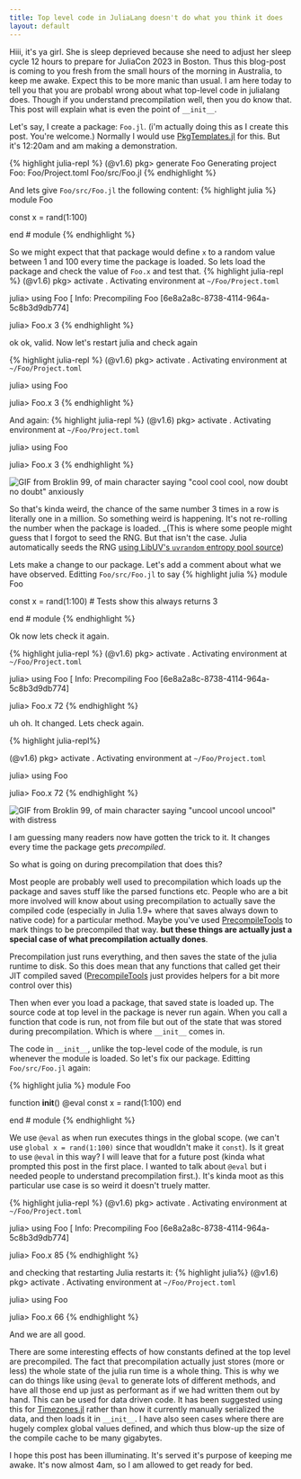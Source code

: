 ```yaml
---
title: Top level code in JuliaLang doesn't do what you think it does
layout: default
---
```



Hiii, it's ya girl. 
She is sleep deprieved because she need to adjust her sleep cycle 12 hours to prepare for JuliaCon 2023 in Boston.
Thus this blog-post is coming to you fresh from the small hours of the morning in Australia, to keep me awake.
Expect this to be more manic than usual.
I am here today to tell you that you are probabl wrong about what top-level code in julialang does.
Though if you understand precompilation well, then you do know that.
This post will explain what is even the point of `__init__`.

<!--more-->

Let's say, I create a package: `Foo.jl`.
(i'm actually doing this as I create this post. You're welcome.)
Normally I would use [PkgTemplates.jl](https://github.com/JuliaCI/PkgTemplates.jl/) for this.
But it's 12:20am and am making a demonstration.

{% highlight julia-repl %}
(@v1.6) pkg> generate Foo
  Generating  project Foo:
    Foo/Project.toml
    Foo/src/Foo.jl
{% endhighlight %}

And lets give `Foo/src/Foo.jl` the following content:
{% highlight julia %}
module Foo

const x = rand(1:100)

end # module
{% endhighlight %}

So we might expect that that package would define `x` to a random value between 1 and 100 every time the package is loaded.
So lets load the package and check the value of `Foo.x` and test that.
{% highlight julia-repl %}
(@v1.6) pkg> activate .
  Activating environment at `~/Foo/Project.toml`

julia> using Foo
[ Info: Precompiling Foo [6e8a2a8c-8738-4114-964a-5c8b3d9db774]

julia> Foo.x
3
{% endhighlight %}

ok ok, valid.
Now let's restart julia and check again

{% highlight julia-repl %}
(@v1.6) pkg> activate .
  Activating environment at `~/Foo/Project.toml`

julia> using Foo

julia> Foo.x
3
{% endhighlight %}

And again:
{% highlight julia-repl %}
(@v1.6) pkg> activate .
  Activating environment at `~/Foo/Project.toml`

julia> using Foo

julia> Foo.x
3
{% endhighlight %}


![GIF from Broklin 99, of main character saying "cool cool cool, now doubt no doubt" anxiously](https://media.tenor.com/ZtToKPR0niwAAAAC/andy-samberg-cool-cool-cool.gif)

So that's kinda weird, the chance of the same number 3 times in a row is literally one in a million.
So something weird is happening.
It's not re-rolling the number when the package is loaded.
_(This is where some people might guess that I forgot to seed the RNG. But that isn't the case. Julia automatically seeds the RNG [using LibUV's `uvrandom` entropy pool source](https://github.com/JuliaLang/julia/blob/d215d914ee388efb0737135d81dcc581e0016f8e/src/sys.c#L795-L805))

Lets make a change to our package.
Let's add a comment about what we have observed.
Editting `Foo/src/Foo.jl` to say
{% highlight julia %}
module Foo

const x = rand(1:100)  # Tests show this always returns 3

end # module
{% endhighlight %}

Ok now lets check it again.

{% highlight julia-repl %}
(@v1.6) pkg> activate .
  Activating environment at `~/Foo/Project.toml`

julia> using Foo
[ Info: Precompiling Foo [6e8a2a8c-8738-4114-964a-5c8b3d9db774]

julia> Foo.x
72
{% endhighlight %}

uh oh.
It changed.
Lets check again.

{% highlight julia-repl%}

(@v1.6) pkg> activate .
  Activating environment at `~/Foo/Project.toml`

julia> using Foo

julia> Foo.x
72
{% endhighlight %}

![GIF from Broklin 99, of main character saying "uncool uncool uncool" with distress](https://media.tenor.com/pH19cVGIYr8AAAAC/uncool-uncool-uncool-jake-peralta.gif)

I am guessing many readers now have gotten the trick to it.
It changes every time the package gets _precompiled_.

So what is going on during precompilation that does this?

Most people are probably well used to precompilation which loads up the package and saves stuff like the parsed functions etc.
People who are a bit more involved will know about using precompilation to actually save the compiled code (especially in Julia 1.9+ where that saves always down to native code) for a particular method.
Maybe you've used [PrecompileTools](https://github.com/JuliaLang/PrecompileTools.jl) to mark things to be precompiled that way.
**but these things are actually just a special case of what precompilation actually dones**.

Precompilation just runs everything, and then saves the state of the julia runtime to disk.
So this does mean that any functions that called get their JIT compiled saved ([PrecompileTools](https://github.com/JuliaLang/PrecompileTools.jl) just provides helpers for a bit more control over this)

Then when ever you load a package, that saved state is loaded up.
The source code at top level in the package is never run again.
When you call a function that code is run, not from file but out of the state that was stored during precompilation.
Which is where `__init__` comes in.

The code in `__init__`, unlike the top-level code of the module, is run whenever the module is loaded.
So let's fix our package.
Editting `Foo/src/Foo.jl` again:

{% highlight julia %}
module Foo

function __init__()
    @eval const x = rand(1:100)
end

end # module
{% endhighlight %}

We use `@eval` as when run executes things in the global scope.
(we can't use `global x = rand(1:100)` since that woudldn't make it `const`).
Is it great to use `@eval` in this way? I will leave that for a future post (kinda what prompted this post in the first place. I wanted to talk about `@eval` but i needed people to understand precompilation first.).
It's kinda moot as this particular use case is so weird it doesn't truely matter.

{% highlight julia-repl %}
(@v1.6) pkg> activate .
  Activating environment at `~/Foo/Project.toml`

julia> using Foo
[ Info: Precompiling Foo [6e8a2a8c-8738-4114-964a-5c8b3d9db774]

julia> Foo.x
85
{% endhighlight %}

and checking that restarting Julia restarts it:
{% highlight julia%}
(@v1.6) pkg> activate .
  Activating environment at `~/Foo/Project.toml`

julia> using Foo

julia> Foo.x
66
{% endhighlight %}

And we are all good.

There are some interesting effects of how constants defined at the top level are precompiled.
The fact that precompilation actually just stores (more or less) the whole state of the julia run time is a whole thing.
This is why we can do things like using `@eval` to generate lots of different methods, and have all those end up just as performant as if we had written them out by hand.
This can be used for data driven code.
It has been suggested using this for [Timezones.jl](https://github.com/JuliaTime/TimeZones.jl) rather than how it currently manually serialized the data, and then loads it in `__init__`.
I have also seen cases where there are hugely complex global values defined, and which thus blow-up the size of the compile cache to be many gigabytes.


I hope this post has been illuminating.
It's served it's purpose of keeping me awake.
It's now almost 4am, so I am allowed to get ready for bed.
